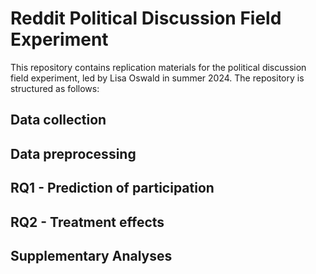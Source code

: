 # Reddit Political Discussion Field Experiment

This repository contains replication materials for the political discussion field experiment, led by Lisa Oswald in summer 2024.
The repository is structured as follows:

## Data collection

## Data preprocessing

## RQ1 - Prediction of participation

## RQ2 - Treatment effects

## Supplementary Analyses

